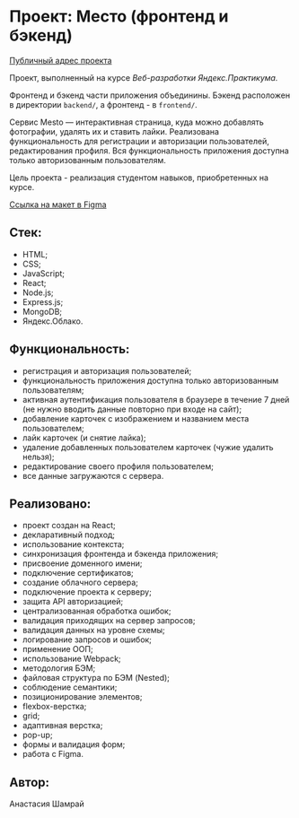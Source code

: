 # Проект: Место (фронтенд и бэкенд)

[Публичный адрес проекта](https://mesto.nsh.nomoredomains.work)

Проект, выполненный на курсе *Веб-разработки Яндекс.Практикума.*

Фронтенд и бэкенд части приложения объединины. 
Бэкенд расположен в директории `backend/`, а фронтенд - в `frontend/`.

Cервис Mesto — интерактивная страница, куда можно добавлять фотографии, удалять их и ставить лайки.
Реализована функциональность для регистрации и авторизации пользователей, редактирования профиля.
Вся функциональность приложения доступна только авторизованным пользователям.

Цель проекта - реализация студентом навыков, приобретенных на курсе.

[Ссылка на макет в Figma](https://www.figma.com/file/5H3gsn5lIGPwzBPby9jAOo/JavaScript.-Sprint-12?node-id=0%3A1)

## Стек:
- HTML;
- CSS;
- JavaScript;
- React;
- Node.js;
- Express.js;
- MongoDB;
- Яндекс.Облако.

## Функциональность:
- регистрация и авторизация пользователей;
- функциональность приложения доступна только авторизованным пользователям;
- активная аутентификация пользователя в браузере в течение 7 дней (не нужно вводить данные повторно при входе на сайт);
- добавление карточек с изображением и названием места пользователем;
- лайк карточек (и снятие лайка);
- удаление добавленных пользователем карточек (чужие удалить нельзя);
- редактирование своего профиля пользователем;
- все данные загружаются с сервера.

## Реализовано:
- проект создан на React;
- декларативный подход;
- использование контекста;
- синхронизация фронтенда и бэкенда приложения;
- присвоение доменного имени;
- подключение сертификатов;
- создание облачного сервера;
- подключение проекта к серверу;
- защита API авторизацией;
- централизованная обработка ошибок;
- валидация приходящих на сервер запросов;
- валидация данных на уровне схемы;
- логирование запросов и ошибок;
- применение ООП;
- использование Webpack;
- методология БЭМ;
- файловая структура по БЭМ (Nested);
- соблюдение семантики;
- позиционирование элементов;
- flexbox-верстка;
- grid;
- адаптивная верстка;
- pop-up;
- формы и валидация форм;
- работа с Figma.

## Автор:
Анастасия Шамрай
